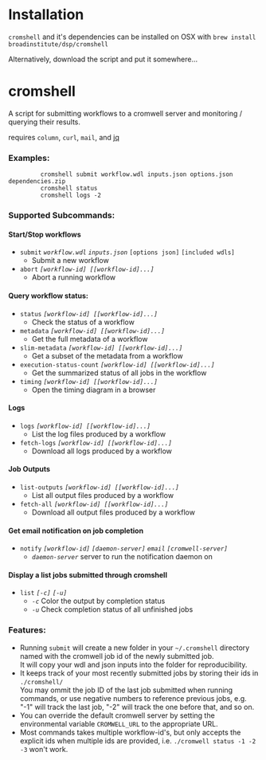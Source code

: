 # Installation

`cromshell` and it's dependencies can be installed on OSX with `brew install broadinstitute/dsp/cromshell`

Alternatively, download the script and put it somewhere...

# cromshell
 A script for submitting workflows to a cromwell server and monitoring / querying their results.

requires `column`, `curl`, `mail`, and [jq](https://stedolan.github.io/jq/)

### Examples:

```
         cromshell submit workflow.wdl inputs.json options.json dependencies.zip
         cromshell status
         cromshell logs -2
```

### Supported Subcommands:

  
   ####  Start/Stop workflows
   * `submit` *`workflow.wdl`* *`inputs.json`* `[options json]` `[included wdls]`
     * Submit a new workflow
   * `abort` *`[workflow-id] [[workflow-id]...]`*                   
     * Abort a running workflow
   #### Query workflow status:
   * `status` *`[workflow-id] [[workflow-id]...]`*                   
     * Check the status of a workflow
   * `metadata` *`[workflow-id] [[workflow-id]...]`*                
     * Get the full metadata of a workflow
   * `slim-metadata` *`[workflow-id] [[workflow-id]...]`*           
     * Get a subset of the metadata from a workflow
   * `execution-status-count` *`[workflow-id] [[workflow-id]...]`*   
     * Get the summarized status of all jobs in the workflow
   * `timing` *`[workflow-id] [[workflow-id]...]`*                  
     * Open the timing diagram in a browser
  
   #### Logs
   * `logs` *`[workflow-id] [[workflow-id]...]`*                     
     * List the log files produced by a workflow
   * `fetch-logs` *`[workflow-id] [[workflow-id]...]`*               
     * Download all logs produced by a workflow
  
   #### Job Outputs
   * `list-outputs` *`[workflow-id] [[workflow-id]...]`*           
     *  List all output files produced by a workflow
   * `fetch-all` *`[workflow-id] [[workflow-id]...]`*             
     * Download all output files produced by a workflow
   
   ####  Get email notification on job completion
   * `notify` *`[workflow-id]` `[daemon-server]` `email` `[cromwell-server]`*
     * *`daemon-server`*  server to run the notification daemon on

   #### Display a list jobs submitted through cromshell
   * `list` *`[-c]` `[-u]`*                                            
     * *`-c`*    Color the output by completion status
     * *`-u`*    Check completion status of all unfinished jobs
   
 ### Features:
 * Running `submit` will create a new folder in your `~/.cromshell` directory named with the cromwell job id of the newly submitted job.  
 It will copy your wdl and json inputs into the folder for reproducibility.  
 * It keeps track of your most recently submitted jobs by storing their ids in `./cromshell/`  
 You may ommit the job ID of the last job submitted when running commands, or use negative numbers to reference previous jobs, e.g. "-1" will track the last job, "-2" will track the one before that, and so on.
 * You can override the default cromwell server by setting the environmental variable `CROMWELL_URL` to the appropriate URL.
 * Most commands takes multiple workflow-id's, but only accepts the explicit ids when multiple ids are provided, i.e. `./cromwell status -1 -2 -3` won't work.
